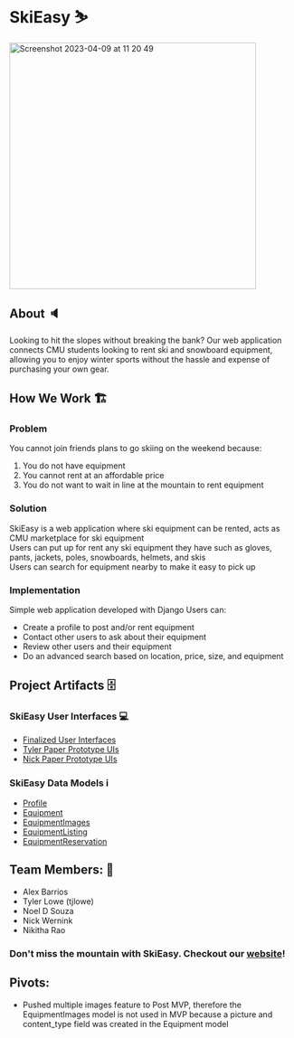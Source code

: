 # SkiEasy ⛷️ 
<img width="436" alt="Screenshot 2023-04-09 at 11 20 49" src="https://user-images.githubusercontent.com/79665965/230781390-9678868f-9850-4575-a1f5-17916a3c3c11.png">


## About 🔈 
Looking to hit the slopes without breaking the bank? Our web application connects CMU students looking to rent ski and snowboard equipment, allowing you to enjoy winter sports without the hassle and expense of purchasing your own gear.

## How We Work 🏗️ 

### Problem
You cannot join friends plans to go skiing on the weekend because:
1. You do not have equipment
2. You cannot rent at an affordable price
3. You do not want to wait in line at the mountain to rent equipment

### Solution
SkiEasy is a web application where ski equipment can be rented, acts as CMU marketplace for ski equipment <br>
Users can put up for rent any ski equipment they have such as gloves, pants, jackets, poles, snowboards, helmets, and skis <br>
Users can search for equipment nearby to make it easy to pick up

### Implementation
Simple web application developed with Django
Users can:
* Create a profile to post and/or rent equipment
* Contact other users to ask about their equipment
* Review other users and their equipment
* Do an advanced search based on location, price, size, and equipment



## Project Artifacts 🗄️ 

### SkiEasy User Interfaces 💻 
* [Finalized User Interfaces](https://github.com/CMU-17-356/cmu-17-356-final-project-s23-skieasy/wiki/Finalized-User-Interfaces)
* [Tyler Paper Prototype UIs](https://github.com/CMU-17-356/cmu-17-356-final-project-s23-skieasy/wiki/Paper-Prototype-UIs-:-Tyler-Lowe)
* [Nick Paper Prototype UIs](https://github.com/CMU-17-356/cmu-17-356-final-project-s23-skieasy/wiki/Paper-Prototype-UIs-:-Nick-Wernink)

### SkiEasy Data Models ℹ️ 
* [Profile](https://github.com/CMU-17-356/cmu-17-356-final-project-s23-skieasy/wiki/Domain-Object-Modal-:-Profile)
* [Equipment](https://github.com/CMU-17-356/cmu-17-356-final-project-s23-skieasy/wiki/Domain-Object-Model-:-Equipment)
* [EquipmentImages](https://github.com/CMU-17-356/cmu-17-356-final-project-s23-skieasy/wiki/Domain-Object-Modal-:-EquipmentImages)
* [EquipmentListing](https://github.com/CMU-17-356/cmu-17-356-final-project-s23-skieasy/wiki/Domain-Object-Modal-:-EquipmentListing)
* [EquipmentReservation](https://github.com/CMU-17-356/cmu-17-356-final-project-s23-skieasy/wiki/Domain-Object-Model-:-EquipmentReservation)

## Team Members: 👥 
* Alex Barrios
* Tyler Lowe (tjlowe)
* Noel D Souza
* Nick Wernink
* Nikitha Rao


### Don't miss the mountain with SkiEasy. Checkout our [website](https://skieasy.fly.dev/)!


## Pivots:
* Pushed multiple images feature to Post MVP, therefore the EquipmentImages model is not used in MVP because a picture and content_type field was created in the Equipment model
